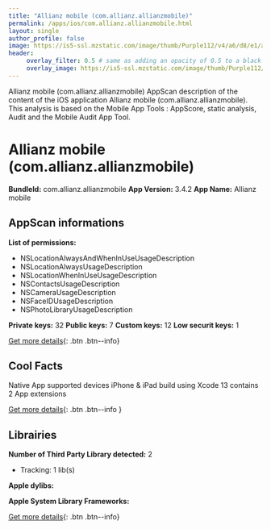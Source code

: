 ```yaml
---
title: "Allianz mobile (com.allianz.allianzmobile)"
permalink: /apps/ios/com.allianz.allianzmobile.html
layout: single
author_profile: false
image: https://is5-ssl.mzstatic.com/image/thumb/Purple112/v4/a6/d8/e1/a6d8e1b4-1a61-ab95-2602-f3ee3ab6b83c/AppIcon-0-0-1x_U007emarketing-0-0-0-7-0-0-sRGB-0-0-0-GLES2_U002c0-512MB-85-220-0-0.png/512x512bb.jpg
header: 
     overlay_filter: 0.5 # same as adding an opacity of 0.5 to a black background
     overlay_image: https://is5-ssl.mzstatic.com/image/thumb/Purple112/v4/a6/d8/e1/a6d8e1b4-1a61-ab95-2602-f3ee3ab6b83c/AppIcon-0-0-1x_U007emarketing-0-0-0-7-0-0-sRGB-0-0-0-GLES2_U002c0-512MB-85-220-0-0.png/512x512bb.jpg
---
```

Allianz mobile (com.allianz.allianzmobile) AppScan description of the content of the iOS application Allianz mobile (com.allianz.allianzmobile). This analysis is based on the Mobile App Tools : AppScore, static analysis, Audit and the Mobile Audit App Tool.

# Allianz mobile (com.allianz.allianzmobile)

**BundleId:** com.allianz.allianzmobile
**App Version:** 3.4.2
**App Name:** Allianz mobile


## AppScan informations 

**List of permissions:** 
- NSLocationAlwaysAndWhenInUseUsageDescription
- NSLocationAlwaysUsageDescription
- NSLocationWhenInUseUsageDescription
- NSContactsUsageDescription
- NSCameraUsageDescription
- NSFaceIDUsageDescription
- NSPhotoLibraryUsageDescription
  
  
**Private keys:** 32
**Public keys:** 7
**Custom keys:** 12
**Low securit keys:** 1
  
[Get more details](/pricing.html){: .btn .btn--info}

## Cool Facts

Native App
supported devices iPhone & iPad
build using Xcode 13
contains 2 App extensions
  
[Get more details](/pricing.html){: .btn .btn--info }

## Librairies 
**Number of Third Party Library detected:** 2
- Tracking: 1 lib(s)


**Apple dylibs:**


**Apple System Library Frameworks:**


  
[Get more details](/pricing.html){: .btn .btn--info}

